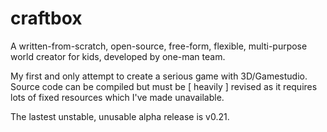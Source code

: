 craftbox
========

A written-from-scratch, open-source, free-form, flexible, multi-purpose world creator for kids, developed by one-man team.

My first and only attempt to create a serious game with 3D/Gamestudio.
Source code can be compiled but must be [ heavily ] revised as it requires lots of fixed resources which I've made unavailable.

The lastest unstable, unusable alpha release is v0.21.
